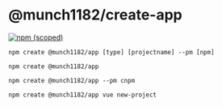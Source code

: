 # @munch1182/create-app

[![npm (scoped)](https://img.shields.io/npm/v/@munch1182/create-app)](https://www.npmjs.com/package/@munch1182/create-app?activeTab=readme)

```
npm create @munch1182/app [type] [projectname] --pm [npm] 
```


```
npm create @munch1182/app
```

```
npm create @munch1182/app --pm cnpm
```

```
npm create @munch1182/app vue new-project
```